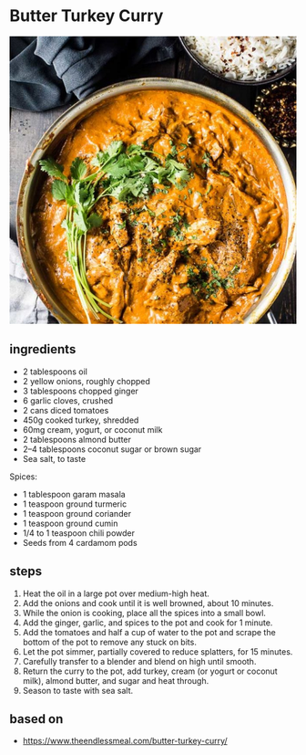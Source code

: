 # Butter Turkey Curry

![Butter Turkey Curry](images/butter-turkey-curry.jpg)

## ingredients

- 2 tablespoons oil
- 2 yellow onions, roughly chopped
- 3 tablespoons chopped ginger
- 6 garlic cloves, crushed
- 2 cans diced tomatoes
- 450g cooked turkey, shredded
- 60mg cream, yogurt, or coconut milk
- 2 tablespoons almond butter
- 2–4 tablespoons coconut sugar or brown sugar
- Sea salt, to taste

Spices:

- 1 tablespoon garam masala
- 1 teaspoon ground turmeric
- 1 teaspoon ground coriander
- 1 teaspoon ground cumin
- 1/4 to 1 teaspoon chili powder
- Seeds from 4 cardamom pods

## steps

1. Heat the oil in a large pot over medium-high heat.
2. Add the onions and cook until it is well browned, about 10 minutes.
3. While the onion is cooking, place all the spices into a small bowl.
4. Add the ginger, garlic, and spices to the pot and cook for 1 minute.
5. Add the tomatoes and half a cup of water to the pot and scrape the bottom of the pot to remove any stuck on bits.
6. Let the pot simmer, partially covered to reduce splatters, for 15 minutes.
7. Carefully transfer to a blender and blend on high until smooth.
8. Return the curry to the pot, add turkey, cream (or yogurt or coconut milk), almond butter, and sugar and heat through.
9. Season to taste with sea salt.

## based on

- https://www.theendlessmeal.com/butter-turkey-curry/
